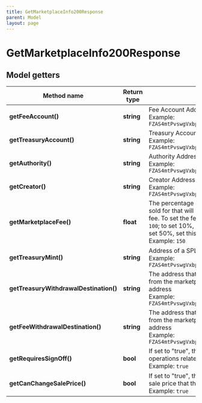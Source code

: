 ```yaml
---
title: GetMarketplaceInfo200Response
parent: Model
layout: page
---
```


# GetMarketplaceInfo200Response

## Model getters

Method name | Return type | Description | Notes
------------ | ------------- | ------------- | -------------
**getFeeAccount()** | **string** | Fee Account Address <br>Example: `FZAS4mtPvswgVxbpc117SqfNgCDLTCtk5CoeAtt58FWU` |
**getTreasuryAccount()** | **string** | Treasury Account Address <br>Example: `FZAS4mtPvswgVxbpc117SqfNgCDLTCtk5CoeAtt58FWU` |
**getAuthority()** | **string** | Authority Address <br>Example: `FZAS4mtPvswgVxbpc117SqfNgCDLTCtk5CoeAtt58FWU` |
**getCreator()** | **string** | Creator Address <br>Example: `FZAS4mtPvswgVxbpc117SqfNgCDLTCtk5CoeAtt58FWU` |
**getMarketplaceFee()** | **float** | The percentage of the amount that an NFT was sold for that will be sent to the marketplace as a fee. To set the fee to 1%, set this parameter to <code>100</code>; to set 10%, set this parameter to <code>1000</code>; to set 50%, set this parameter to <code>5000</code>, and so on. <br>Example: `150` |
**getTreasuryMint()** | **string** | Address of a SPL token contract <br>Example: `FZAS4mtPvswgVxbpc117SqfNgCDLTCtk5CoeAtt58FWU` |
**getTreasuryWithdrawalDestination()** | **string** | The address that will be able to withdraw funds from the marketplace treasury account to own address <br>Example: `FZAS4mtPvswgVxbpc117SqfNgCDLTCtk5CoeAtt58FWU` |
**getFeeWithdrawalDestination()** | **string** | The address that will be able to withdraw funds from the marketplace fee account to own address <br>Example: `FZAS4mtPvswgVxbpc117SqfNgCDLTCtk5CoeAtt58FWU` |
**getRequiresSignOff()** | **bool** | If set to "true", the marketplace must sign all operations related to the listings and sales. <br>Example: `true` |
**getCanChangeSalePrice()** | **bool** | If set to "true", the marketplace can change the sale price that the seller intentionally set to 0. <br>Example: `true` |

